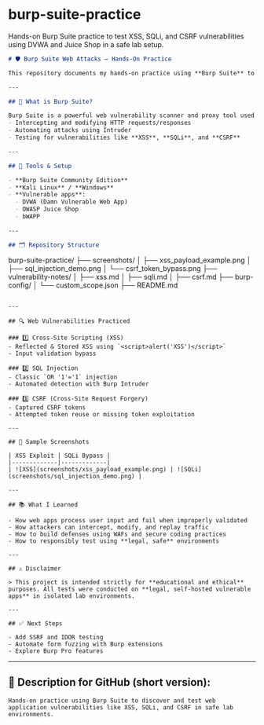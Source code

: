 # burp-suite-practice
Hands-on Burp Suite practice to test XSS, SQLi, and CSRF vulnerabilities using DVWA and Juice Shop in a safe lab setup.

```markdown
# 🛡️ Burp Suite Web Attacks – Hands-On Practice

This repository documents my hands-on practice using **Burp Suite** to discover and exploit common web vulnerabilities in intentionally vulnerable applications.

---

## 📌 What is Burp Suite?

Burp Suite is a powerful web vulnerability scanner and proxy tool used in **penetration testing**, **bug bounty**, and **web application security**. I used it primarily for:
- Intercepting and modifying HTTP requests/responses
- Automating attacks using Intruder
- Testing for vulnerabilities like **XSS**, **SQLi**, and **CSRF**

---

## 🧰 Tools & Setup

- **Burp Suite Community Edition**
- **Kali Linux** / **Windows**
- **Vulnerable apps**:
  - DVWA (Damn Vulnerable Web App)
  - OWASP Juice Shop
  - bWAPP

---

## 🗂️ Repository Structure

```

burp-suite-practice/
├── screenshots/
│   ├── xss\_payload\_example.png
│   ├── sql\_injection\_demo.png
│   └── csrf\_token\_bypass.png
├── vulnerability-notes/
│   ├── xss.md
│   ├── sqli.md
│   ├── csrf.md
├── burp-config/
│   └── custom\_scope.json
├── README.md

```

---

## 🔍 Web Vulnerabilities Practiced

### 1️⃣ Cross-Site Scripting (XSS)
- Reflected & Stored XSS using `<script>alert('XSS')</script>`
- Input validation bypass

### 2️⃣ SQL Injection
- Classic `OR '1'='1` injection
- Automated detection with Burp Intruder

### 3️⃣ CSRF (Cross-Site Request Forgery)
- Captured CSRF tokens
- Attempted token reuse or missing token exploitation

---

## 📸 Sample Screenshots

| XSS Exploit | SQLi Bypass |
|-------------|-------------|
| ![XSS](screenshots/xss_payload_example.png) | ![SQLi](screenshots/sql_injection_demo.png) |

---

## 📚 What I Learned

- How web apps process user input and fail when improperly validated
- How attackers can intercept, modify, and replay traffic
- How to build defenses using WAFs and secure coding practices
- How to responsibly test using **legal, safe** environments

---

## ⚠️ Disclaimer

> This project is intended strictly for **educational and ethical** purposes. All tests were conducted on **legal, self-hosted vulnerable apps** in isolated lab environments.

---

## ✅ Next Steps

- Add SSRF and IDOR testing
- Automate form fuzzing with Burp extensions
- Explore Burp Pro features

```

---

## 🧾 Description for GitHub (short version):

```
Hands-on practice using Burp Suite to discover and test web application vulnerabilities like XSS, SQLi, and CSRF in safe lab environments.
```

